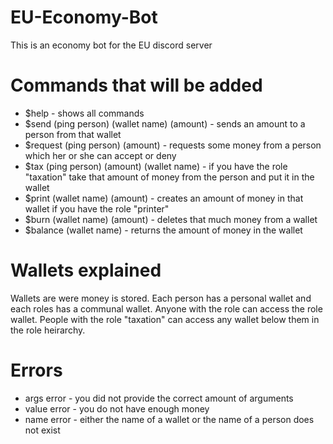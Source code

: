 # EU-Economy-Bot
This is an economy bot for the EU discord server


# Commands that will be added

- $help - shows all commands
- $send (ping person) (wallet name) (amount) - sends an amount to a person from that wallet
- $request (ping person) (amount) - requests some money from a person which her or she can accept or deny
- $tax (ping person) (amount) (wallet name) - if you have the role "taxation" take that amount of money from the person and put it in the wallet
- $print (wallet name) (amount) - creates an amount of money in that wallet if you have the role "printer"
- $burn (wallet name) (amount) - deletes that much money from a wallet
- $balance (wallet name) - returns the amount of money in the wallet


# Wallets explained

Wallets are were money is stored. Each person has a personal wallet
and each roles has a communal wallet. Anyone with the role can access the role wallet.
People with the role "taxation" can access any wallet below them in the role heirarchy.




# Errors

- args error - you did not provide the correct amount of arguments
- value error - you do not have enough money
- name error - either the name of a wallet or the name of a person does not exist

